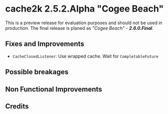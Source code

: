 # cache2k 2.5.2.Alpha "Cogee Beach"

This is a preview release for evaluation purposes and should not be used in production.
The final release is planed as *"Cogee Beach" - **2.6.0.Final***.

## Fixes and Improvements

- `CacheClosedListener`: Use wrapped cache. Wait for `CompletableFuture`

## Possible breakages


## Non Functional Improvements


## Credits

